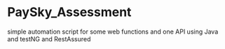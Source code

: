 # PaySky_Assessment
simple automation script for some web functions and one API using Java and testNG and RestAssured
